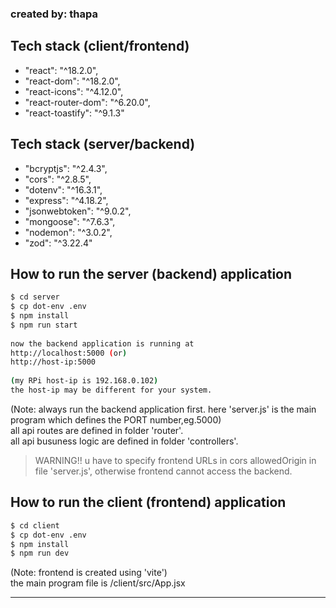### created by: thapa

## Tech stack (client/frontend)

- "react": "^18.2.0",
- "react-dom": "^18.2.0",
- "react-icons": "^4.12.0",
- "react-router-dom": "^6.20.0",
- "react-toastify": "^9.1.3"


## Tech stack (server/backend)
- "bcryptjs": "^2.4.3",
- "cors": "^2.8.5",
- "dotenv": "^16.3.1",
- "express": "^4.18.2",
- "jsonwebtoken": "^9.0.2",
- "mongoose": "^7.6.3",
- "nodemon": "^3.0.2",
- "zod": "^3.22.4"

## How to run the server (backend) application

```bash
$ cd server
$ cp dot-env .env
$ npm install   
$ npm run start    
   
now the backend application is running at 
http://localhost:5000 (or)
http://host-ip:5000   
    
(my RPi host-ip is 192.168.0.102)
the host-ip may be different for your system.
```
(Note: always run the backend application first. here 'server.js' is the main program which defines the PORT number,eg.5000)    
all api routes are defined in folder 'router'.    
all api busuness logic are defined in folder 'controllers'.   
> WARNING!! u have to specify frontend URLs in cors allowedOrigin in file 'server.js', otherwise frontend cannot access the backend.
      
## How to run the client (frontend) application

```bash
$ cd client   
$ cp dot-env .env    
$ npm install   
$ npm run dev     
```
(Note: frontend is created using 'vite')   
the main program file is /client/src/App.jsx    
     
----
